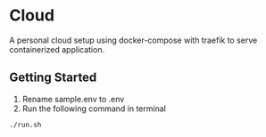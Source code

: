 # Cloud
A personal cloud setup using docker-compose with traefik to serve containerized application.

## Getting Started
1. Rename sample.env to .env
2. Run the following command in terminal
```shell
./run.sh
```
